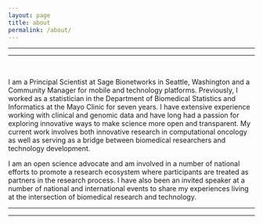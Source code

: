 ```yaml
---
layout: page
title: about
permalink: /about/
---
```


***
***
<br>

I am a Principal Scientist at Sage Bionetworks in Seattle, Washington and a Community Manager for mobile and technology platforms. Previously, I worked as a statistician in the Department of Biomedical Statistics and Informatics at the Mayo Clinic for seven years. I have extensive experience working with clinical and genomic data and have long had a passion for exploring innovative ways to make science more open and transparent. My current work involves both innovative research in computational oncology as well as serving as a bridge between biomedical researchers and technology development.

I am an open science advocate and am involved in a number of national efforts to promote a research ecosystem where participants are treated as partners in the research process. I have also been an invited speaker at a number of national and international events to share my experiences living at the intersection of biomedical research and technology.

***
***
